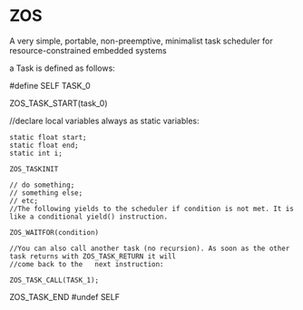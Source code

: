 # ZOS
A very simple, portable, non-preemptive, minimalist task scheduler for resource-constrained embedded systems 

a Task is defined as follows:

#define SELF TASK_0

ZOS_TASK_START(task_0)

//declare local variables always as static variables:

    static float start;
    static float end;
    static int i;
    
    ZOS_TASKINIT
    
    // do something;
    // something else;
    // etc;
    //The following yields to the scheduler if condition is not met. It is like a conditional yield() instruction.
    
    ZOS_WAITFOR(condition)
    
    //You can also call another task (no recursion). As soon as the other task returns with ZOS_TASK_RETURN it will 
    //come back to the   next instruction:
    
    ZOS_TASK_CALL(TASK_1);

ZOS_TASK_END
#undef SELF

